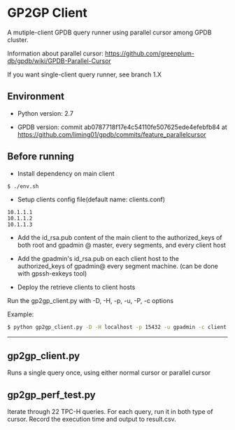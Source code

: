 # GP2GP Client 
A mutiple-client GPDB query runner using parallel cursor among GPDB cluster. 

Information about parallel cursor: https://github.com/greenplum-db/gpdb/wiki/GPDB-Parallel-Cursor

If you want single-client query runner, see branch 1.X

## Environment

- Python version: 2.7

- GPDB version: commit ab0787718f17e4c54110fe507625ede4efebfb84 at https://github.com/liming01/gpdb/commits/feature_parallelcursor


## Before running

- Install dependency on main client

```bash
$ ./env.sh
```

- Setup clients config file(default name: clients.conf)
```
10.1.1.1
10.1.1.2
10.1.1.3
```

- Add the id_rsa.pub content of the main client to the authorized_keys of both root and gpadmin @ master, every segments, and every client host

- Add the gpadmin's id_rsa.pub on each client host to the authorized_keys of gpadmin@ every segment machine. (can be done with gpssh-exkeys tool)

- Deploy the retrieve clients to client hosts

Run the gp2gp_client.py with -D, -H, -p, -u, -P, -c  options

Example:
```bash
$ python gp2gp_client.py -D -H localhost -p 15432 -u gpadmin -c client.conf
```

---

## gp2gp_client.py
Runs a single query once, using either normal cursor or parallel cursor

## gp2gp_perf_test.py
Iterate through 22 TPC-H queries. For each query, run it in both type of cursor. Record the execution time and output to result.csv.